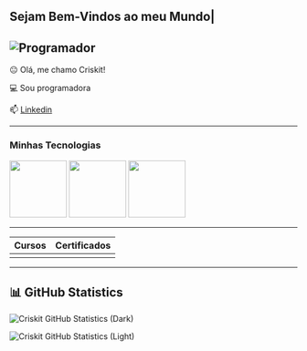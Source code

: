 ## Sejam Bem-Vindos ao meu Mundo| 



![Programador](https://i.imgur.com/MvMxQ1a.gif?noredirect)
-----------------

😐 Olá, me chamo Criskit!

💻 Sou programadora

📫 [Linkedin](www.linkedin.com/in/cristiane-machado-7a11a1190)

---------------

### Minhas Tecnologias



<img src="https://cdn.jsdelivr.net/gh/devicons/devicon@latest/icons/linux/linux-original.svg" width="100px"/> <img src="https://cdn.jsdelivr.net/gh/devicons/devicon@latest/icons/c/c-original.svg" width="100px"> <img src="https://cdn.jsdelivr.net/gh/devicons/devicon@latest/icons/python/python-original.svg" width="100px">

-----------------
|Cursos | Certificados |
|------- |--------------|
|                       |

--------------------

## 📊 GitHub Statistics

<!-- Dark mode -->
![Criskit GitHub Statistics (Dark)](https://raw.githubusercontent.com/username/github-stats/master/generated/overview.svg#gh-dark-mode-only)

<!-- Light mode -->
![Criskit GitHub Statistics (Light)](![https://raw.githubusercontent.com/username/github-stats/master/generated/languages.svg#gh-light-mode-only](https://raw.githubusercontent.com/username/github-stats/master/generated/overview.svg#gh-light-mode-only))










<!--
**Criskit/criskit** is a ✨ _special_ ✨ repository because its `README.md` (this file) appears on your GitHub profile.

Here are some ideas to get you started:

- 🔭 I’m currently working on ...
- 🌱 I’m currently learning ...
- 👯 I’m looking to collaborate on ...
- 🤔 I’m looking for help with ...
- 💬 Ask me about ...
- 📫 How to reach me: ...
- 😄 Pronouns: ...
- ⚡ Fun fact: ...
-->
